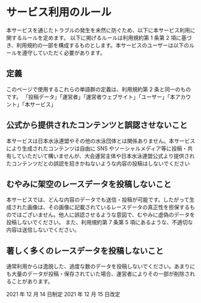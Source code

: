 # サービス利用のルール

本サービスを通じたトラブルの発生を未然に防ぐため、以下に本サービス利用に関するルールを定めます。
以下に掲げるルールは利用規約第 1 条第 2 項に基づき、利用規約の一部を構成するものとします。本サービスのユーザーは以下のルールを遵守していただく必要があります。

## 定義

このページで使用するこれらの単語群の定義は、利用規約第 2 条と同一のものです。
「投稿データ」「運営者」「運営者ウェブサイト」「ユーザー」「本アカウント」「本サービス」

## 公式から提供されたコンテンツと誤認させないこと

本サービスは日本水泳連盟やその他の水泳団体とは関係ありません。本サービスにより生成されたコンテンツは自由に SNS やソーシャルメディア等に投稿・共有していただいて構いませんが、大会運営主体や日本水泳連盟公式より提供されたコンテンツだとの誤認を招きかねないような内容の投稿はしないでください

## むやみに架空のレースデータを投稿しないこと

本サービスでは、どんな内容のデータでも送信・投稿が可能です。したがって生成された画像は、その画像に記載されているレースデータの真正性を担保するものではございません。他人に誤認させるような意図で、むやみに虚偽のデータを投稿しないでください。
また、利用規約第 7 条第 5 項にあるような、不適切な内容は送信しないでください。

## 著しく多くのレースデータを投稿しないこと

通常利用からは逸脱した、過度な数のデータを投稿しないでください。あまりにも大量のデータが投稿・保存されていた場合、運営者によりその一部が削除されることがあります。

2021 年 12 月 14 日制定
2021 年 12 月 15 日改定
